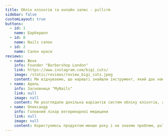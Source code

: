 ```yaml
---
title: Облік клієнтів та онлайн запис - pullcrm
sidebar: false
customLayout: true
buttons:
  - id: 1
    name: Барбершоп
  - id: 8
    name: Nails салон
  - id: 2
    name: Салон краси
reviews:
  - name: Женя
    info: Founder "Barbershop London"
    link: https://www.instagram.com/bigi_cuts/
    image: /static/reviews/review_bigi_cuts.jpeg
    content: Ми відчуваємо, що нарешті знайшли інструмент, який дає нам змогу розвиватися - і він буде розширюватись по міри того як росте наша команда.
  - name: Адель
    info: Засновниця "MyNails"
    link: null
    image: null
    content: Ми розглядали декілька варіантів систем обліку клієнтів, але в такий не простий час вирішили підтримати Український стартап і ніскільки про це не пожаліли.
  - name: Олександр
    info: Головний лікар ветеринарної медицини
    link: null
    image: null
    content: Користуємось продуктом менше року і не знаємо проблем, pullcrm - це вибір для тих кому не потрібна маса функціоналу а хвилює швидкий запис і стабільна робота.
---
```


<script setup>
  import HomePage from './.vitepress/pages/HomePage/HomePage.vue'
</script>

<HomePage />
